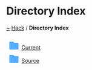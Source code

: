 <a id="directory-index"></a>
<h1>Directory Index</h1>
<a href="https://github.com/CharlesCarley/HackComputer#~">~</a>
<a href="index.md#index">Hack</a>
<span class="inline-text">/</span>
<span class="bold-text"><b>Directory Index</b></span>
<br/>
<br/>
<span class="icon-list-item"><a href="dir_f19befb0a20a037054255eb425fb4872.md" class="icon-list-item"><img src="../images/folder.svg" class="icon-list-item"/><span class="icon-list-item">Current</span>
</a>
</span>
<br/>
<span class="icon-list-item"><a href="dir_74389ed8173ad57b461b9d623a1f3867.md" class="icon-list-item"><img src="../images/folder.svg" class="icon-list-item"/><span class="icon-list-item">Source</span>
</a>
</span>
<br/>
</div>
</div>
</body>
</html>
